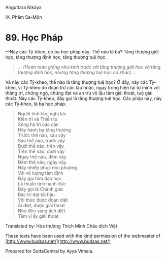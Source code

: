 Aṅguttara Nikāya

IX. Phẩm Sa-Môn

# 89. Học Pháp

—Này các Tỷ-kheo, có ba học pháp này. Thế nào là ba? Tăng thượng giới học, tăng thượng định học, tăng thượng tuệ học.

> ... _(Hoàn toàn giống như kinh trước với tăng thượng giới học và tăng thượng định học, nhưng tăng thượng tuệ học có khác)_ ...

Và này các Tỷ-kheo, thế nào là tăng thượng tuệ học? Ở đây, này các Tỷ-kheo, vị Tỷ-kheo do đoạn trừ các lậu hoặc, ngay trong hiện tại tự mình với thắng trí, chứng ngộ, chứng đạt và an trú vô lậu tâm giải thoát, tuệ giải thoát. Này các Tỷ-kheo, đây gọi là tăng thượng tuệ học. Các pháp này, này các Tỷ-kheo, là ba học pháp.

> Người tinh tấn, nghị lực  
> Kiên trì và Thiền tu  
> Sống hộ trì các căn  
> Hãy hành ba tăng thượng  
> Trước thế nào, sau vậy  
> Sau thế nào, trước vậy  
> Dưới thế nào, trên vậy  
> Trên thế nào, dưới vậy  
> Ngày thế nào, đêm vậy  
> Ðêm thế nào, ngày vậy.  
> Hãy nhiếp phục mọi phương  
> Với vô lượng tâm định  
> Ðây gọi hữu đạo học  
> Là thuần tịnh hạnh đức  
> Ðây gọi là Chánh giác  
> Bậc trí đạt tối hậu  
> Với thức được đoạn diệt  
> Ái diệt, được giải thoát  
> Như đèn sáng tịch diệt  
> Tâm vị ấy giải thoát.

Translated by: Hòa thượng Thích Minh Châu dịch Việt

These texts have been used with the kind permission of the webmaster of [http://www.budsas.net/](http://www.budsas.net/)

Prepared for SuttaCentral by Ayya Vimala.